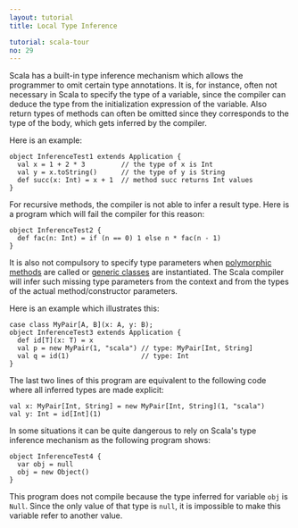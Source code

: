 ```yaml
---
layout: tutorial
title: Local Type Inference

tutorial: scala-tour
no: 29
---
```

Scala has a built-in type inference mechanism which allows the programmer to omit certain type annotations. It is, for instance, often not necessary in Scala to specify the type of a variable, since the compiler can deduce the type from the initialization expression of the variable. Also return types of methods can often be omitted since they corresponds to the type of the body, which gets inferred by the compiler.

Here is an example:

    object InferenceTest1 extends Application {
      val x = 1 + 2 * 3         // the type of x is Int
      val y = x.toString()      // the type of y is String
      def succ(x: Int) = x + 1  // method succ returns Int values
    }

For recursive methods, the compiler is not able to infer a result type. Here is a program which will fail the compiler for this reason:

    object InferenceTest2 {
      def fac(n: Int) = if (n == 0) 1 else n * fac(n - 1)
    }

It is also not compulsory to specify type parameters when [polymorphic methods](polymorphic-methods.html) are called or [generic classes](generic-classes.html) are instantiated. The Scala compiler will infer such missing type parameters from the context and from the types of the actual method/constructor parameters.

Here is an example which illustrates this:

    case class MyPair[A, B](x: A, y: B);
    object InferenceTest3 extends Application {
      def id[T](x: T) = x
      val p = new MyPair(1, "scala") // type: MyPair[Int, String]
      val q = id(1)                  // type: Int
    }

The last two lines of this program are equivalent to the following code where all inferred types are made explicit:

    val x: MyPair[Int, String] = new MyPair[Int, String](1, "scala")
    val y: Int = id[Int](1)

In some situations it can be quite dangerous to rely on Scala's type inference mechanism as the following program shows:

    object InferenceTest4 {
      var obj = null
      obj = new Object()
    }

This program does not compile because the type inferred for variable `obj` is `Null`. Since the only value of that type is `null`, it is impossible to make this variable refer to another value.

